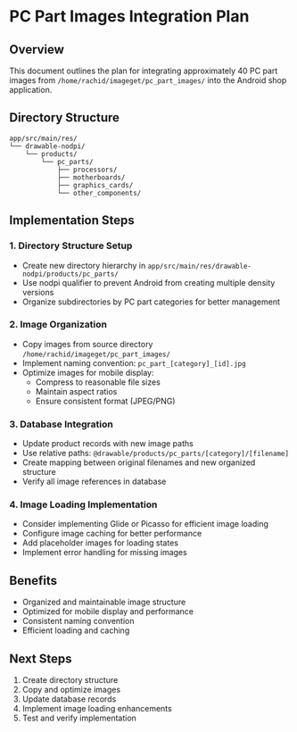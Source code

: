 # PC Part Images Integration Plan

## Overview
This document outlines the plan for integrating approximately 40 PC part images from `/home/rachid/imageget/pc_part_images/` into the Android shop application.

## Directory Structure
```
app/src/main/res/
└── drawable-nodpi/
    └── products/
        └── pc_parts/
            ├── processors/
            ├── motherboards/
            ├── graphics_cards/
            └── other_components/
```

## Implementation Steps

### 1. Directory Structure Setup
- Create new directory hierarchy in `app/src/main/res/drawable-nodpi/products/pc_parts/`
- Use nodpi qualifier to prevent Android from creating multiple density versions
- Organize subdirectories by PC part categories for better management

### 2. Image Organization
- Copy images from source directory `/home/rachid/imageget/pc_part_images/`
- Implement naming convention: `pc_part_[category]_[id].jpg`
- Optimize images for mobile display:
  - Compress to reasonable file sizes
  - Maintain aspect ratios
  - Ensure consistent format (JPEG/PNG)

### 3. Database Integration
- Update product records with new image paths
- Use relative paths: `@drawable/products/pc_parts/[category]/[filename]`
- Create mapping between original filenames and new organized structure
- Verify all image references in database

### 4. Image Loading Implementation
- Consider implementing Glide or Picasso for efficient image loading
- Configure image caching for better performance
- Add placeholder images for loading states
- Implement error handling for missing images

## Benefits
- Organized and maintainable image structure
- Optimized for mobile display and performance
- Consistent naming convention
- Efficient loading and caching

## Next Steps
1. Create directory structure
2. Copy and optimize images
3. Update database records
4. Implement image loading enhancements
5. Test and verify implementation